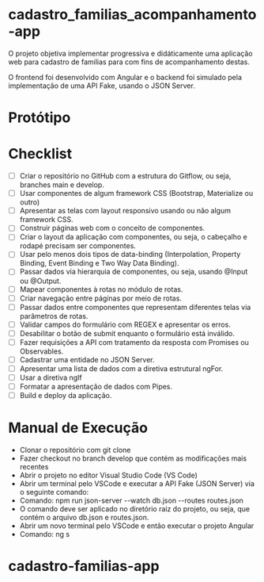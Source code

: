 # cadastro_familias_acompanhamento-app

O projeto objetiva implementar progressiva e didáticamente uma aplicação web para cadastro de familias para com fins de acompanhamento destas.

O frontend foi desenvolvido com Angular e o backend foi simulado pela implementação de uma API Fake, usando o JSON Server.

# Protótipo


# Checklist

- [ ] Criar o repositório no GitHub com a estrutura do Gitflow, ou seja, branches main e develop.
- [ ] Usar componentes de algum framework CSS (Bootstrap, Materialize ou outro)
- [ ] Apresentar as telas com layout responsivo usando ou não algum framework CSS.
- [ ] Construir páginas web com o conceito de componentes.
- [ ] Criar o layout da aplicação com componentes, ou seja, o cabeçalho e rodapé precisam ser componentes.
- [ ] Usar pelo menos dois tipos de data-binding (Interpolation, Property Binding, Event Binding e Two Way Data Binding).
- [ ] Passar dados via hierarquia de componentes, ou seja, usando @Input ou @Output.
- [ ] Mapear componentes à rotas no módulo de rotas.
- [ ] Criar navegação entre páginas por meio de rotas.
- [ ] Passar dados entre componentes que representam diferentes telas via parâmetros de rotas.
- [ ] Validar campos do formulário com REGEX e apresentar os erros.
- [ ] Desabilitar o botão de submit enquanto o formulário está inválido.
- [ ] Fazer requisições a API com tratamento da resposta com Promises ou Observables.
- [ ] Cadastrar uma entidade no JSON Server.
- [ ] Apresentar uma lista de dados com a diretiva estrutural ngFor.
- [ ] Usar a diretiva ngIf
- [ ] Formatar a apresentação de dados com Pipes.
- [ ] Build e deploy da aplicação.

# Manual de Execução

* Clonar o repositório com git clone
* Fazer checkout no branch develop que contém as modificações mais recentes
* Abrir o projeto no editor Visual Studio Code (VS Code)
* Abrir um terminal pelo VSCode e executar a API Fake (JSON Server) via o seguinte comando:
* Comando: npm run json-server --watch db.json --routes routes.json
* O comando deve ser aplicado no diretório raiz do projeto, ou seja, que contém o arquivo db.json e routes.json.
* Abrir um novo terminal pelo VSCode e então executar o projeto Angular
* Comando: ng s
# cadastro-familias-app
